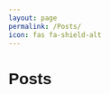 ```yaml
---
layout: page
permalink: /Posts/
icon: fas fa-shield-alt
---
```


<html lang="en">
<head>
  <meta charset="UTF-8">
  <title>Posts from Google Sheets</title>
  <style>
    body { font-family: Arial, sans-serif; padding: 20px; }
    .post { border-bottom: 1px solid #ccc; margin-bottom: 20px; padding-bottom: 20px; }
    .post h2 { margin-top: 0; }
  </style>
</head>
<body>

<h1>Posts</h1>
<div id="posts"></div>

<script src="https://cdnjs.cloudflare.com/ajax/libs/tabletop.js/1.5.4/tabletop.min.js"></script>
<script>
  const publicSpreadsheetKey = '2PACX-1vToPdj35srTzpevTrPbjhVk2c7fsIkE8Qg17OFHVqtZCx7uY5GNNtyQn3yjuc7_tZTc5PGphtZZQXss'; // your key

  function showPosts(data, tabletop) {
    const postsDiv = document.getElementById('posts');
    data.forEach(post => {
      const postDiv = document.createElement('div');
      postDiv.className = 'post';
      postDiv.innerHTML = `
        <h2>${post.title}</h2>
        <p>${post.content}</p>
        <small>Posted by ${post.author} on ${post.date}</small>
      `;
      postsDiv.appendChild(postDiv);
    });
  }

  window.addEventListener('DOMContentLoaded', () => {
    Tabletop.init({
      key: publicSpreadsheetKey,
      simpleSheet: true,
      callback: showPosts
    });
  });
</script>

</body>
</html>
